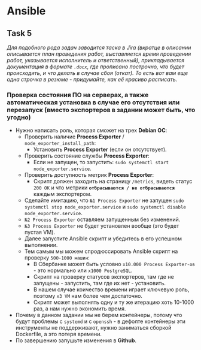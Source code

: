 # Ansible

## Task 5

_Для подобного рода задач заводится таска в Jira (вкратце в описании описывается план проведения работ, выставляется время проведения работ, указывается исполнитель и ответственный), прикладывается документация в формате `.docx`, где прописано построчно, что будет происходить, и что делать в случае сбоя (откат). То есть вот вам еще одна строчка в резюме - придумайте, как её красиво расписать._

### Проверка состояния ПО на серверах, а также автоматическая установка в случае его отсутствия или перезапуск (вместо экспортеров в задании может быть, что угодно)

- Нужно написать роль, которая сможет на трех **Debian ОС**:
  - Проверить наличие **Process Exporter** / `node_exporter_install_path`:
    - Установить **Process Exporter** (если он отсутствует).
  - Проверить состояние службы **Process Exporter**:
    - Если не запущен, то запустить: `sudo systemctl start node_exporter.service`.
  - Проверить доступность метрик **Process Exporter**:
    - Скрипт должен заходить на страницу `/metrics`, видеть статус `200 OK` и что метрики **`отбрасываются / не отбрасываются`** каждым экспортером.
  - Сделайте имитацию, что `№1 Process Exporter` не запущен `sudo systemctl stop node_exporter.service` и `sudo systemctl disable node_exporter.service`.
  - `№2 Process Exporter` оставляем запущенным без изменений.
  - `№3 Process Exporter` не будет установлен вообще (это будет пустая VM).
  - Далее запустите Ansible скрипт и убедитесь в его успешном выполнении.
  - Тем самым мы можем спродюссировать Ansible скрипт на проверку `500-1000 машин`:
    - В Сбербанке может быть условно `x10.000 Process Exporter-ов` - это нормально или `x1000 PostgreSQL`.
    - Скрипт на проверку статусов экспортеров, там где не запущены - запустить, там где их нет - установить.
    - В нашем случае коичество времени играет ключевую роль, поэтому `x3 VM` нам более чем достаточно.
    - Скрипт может выполнять одну и ту же итерацию хоть 10-1000 раз, а нам нужно экономить время.
- Почему в данном задании мы не берем контейнеры, потому что будут проблемы с `systemd` и с `openssh` - в дефолте контейнеры эти инструменты не поддерживают, нужно заниматься сборкой Dockerfile, а это потеря времени.
- По завершению запушьте изменения в **Github**.
